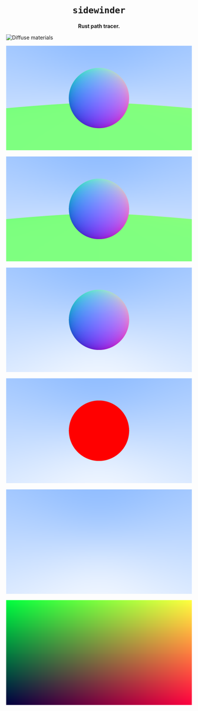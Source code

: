 <div align="center">
  <h1><code>sidewinder</code></h1>
  <p><strong>Rust path tracer.</strong></p>
</div>


![Diffuse materials](./img/8.2.ppm)

![Antialias](./img/7.2.png)

![Add multiple objects to the scene](./img/6.7.png)

![Add a surface normal to the sphere](./img/6.1.png)

![Add a sphere object to the scene](./img/5.2.png)

![Send rays into a scene](./img/4.2.png)

![PPM image](./img/2.2.png)
